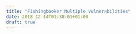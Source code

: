 ```yaml
---
title: "Fishingbooker Multiple Vulnerabilities"
date: 2018-12-14T01:38:01+01:00
draft: true
---
```


